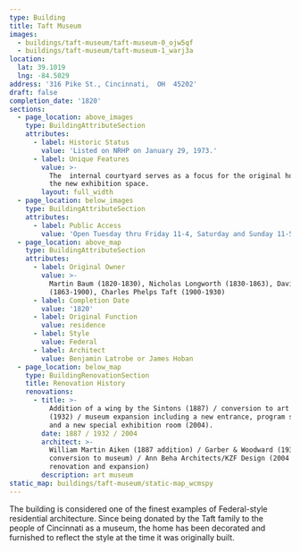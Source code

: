```yaml
---
type: Building
title: Taft Museum
images:
  - buildings/taft-museum/taft-museum-0_ojw5qf
  - buildings/taft-museum/taft-museum-1_warj3a
location:
  lat: 39.1019
  lng: -84.5029
address: '316 Pike St., Cincinnati,  OH  45202'
draft: false
completion_date: '1820'
sections:
  - page_location: above_images
    type: BuildingAttributeSection
    attributes:
      - label: Historic Status
        value: 'Listed on NRHP on January 29, 1973.'
      - label: Unique Features
        value: >-
          The  internal courtyard serves as a focus for the original house and
          the new exhibition space.
        layout: full_width
  - page_location: below_images
    type: BuildingAttributeSection
    attributes:
      - label: Public Access
        value: 'Open Tuesday thru Friday 11-4, Saturday and Sunday 11-5'
  - page_location: above_map
    type: BuildingAttributeSection
    attributes:
      - label: Original Owner
        value: >-
          Martin Baum (1820-1830), Nicholas Longworth (1830-1863), David Sinton
          (1863-1900), Charles Phelps Taft (1900-1930)
      - label: Completion Date
        value: '1820'
      - label: Original Function
        value: residence
      - label: Style
        value: Federal
      - label: Architect
        value: Benjamin Latrobe or James Hoban
  - page_location: below_map
    type: BuildingRenovationSection
    title: Renovation History
    renovations:
      - title: >-
          Addition of a wing by the Sintons (1887) / conversion to art museum
          (1932) / museum expansion including a new entrance, program spaces,
          and a new special exhibition room (2004).
        date: 1887 / 1932 / 2004
        architect: >-
          William Martin Aiken (1887 addition) / Garber & Woodward (1932
          conversion to museum) / Ann Beha Architects/KZF Design (2004
          renovation and expansion)
        description: art museum
static_map: buildings/taft-museum/static-map_wcmspy
---
```


The building is considered one of the finest examples of Federal-style residential architecture. Since being donated by the Taft family to the people of Cincinnati as a museum, the home has been decorated and furnished to reflect the style at the time it was originally built.
